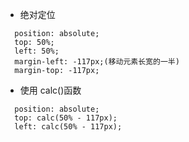- 绝对定位

```
  position: absolute;
  top: 50%;
  left: 50%;
  margin-left: -117px;(移动元素长宽的一半)
  margin-top: -117px;
```

- 使用 calc()函数

```
  position: absolute;
  top: calc(50% - 117px);
  left: calc(50% - 117px);
```
